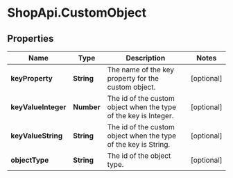 # ShopApi.CustomObject

## Properties

Name | Type | Description | Notes
------------ | ------------- | ------------- | -------------
**keyProperty** | **String** | The name of the key property for the custom object. | [optional] 
**keyValueInteger** | **Number** | The id of the custom object when the type of the key is Integer. | [optional] 
**keyValueString** | **String** | The id of the custom object when the type of the key is String. | [optional] 
**objectType** | **String** | The id of the object type. | [optional] 


